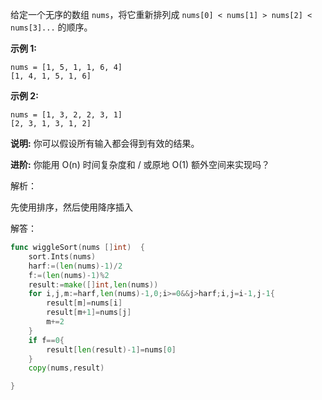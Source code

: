 给定一个无序的数组 `nums`，将它重新排列成 `nums[0] < nums[1] > nums[2] < nums[3]...` 的顺序。

**示例 1:**

```
nums = [1, 5, 1, 1, 6, 4]
[1, 4, 1, 5, 1, 6]
```

**示例 2:**

```
nums = [1, 3, 2, 2, 3, 1]
[2, 3, 1, 3, 1, 2]
```

**说明:**
你可以假设所有输入都会得到有效的结果。

**进阶:**
你能用 O(n) 时间复杂度和 / 或原地 O(1) 额外空间来实现吗？

解析：

先使用排序，然后使用降序插入

解答：

```go
func wiggleSort(nums []int)  {
	sort.Ints(nums)
	harf:=(len(nums)-1)/2
	f:=(len(nums)-1)%2
	result:=make([]int,len(nums))
	for i,j,m:=harf,len(nums)-1,0;i>=0&&j>harf;i,j=i-1,j-1{
		result[m]=nums[i]
		result[m+1]=nums[j]
		m+=2
	}
	if f==0{
		result[len(result)-1]=nums[0]
	}
	copy(nums,result)

}
```

